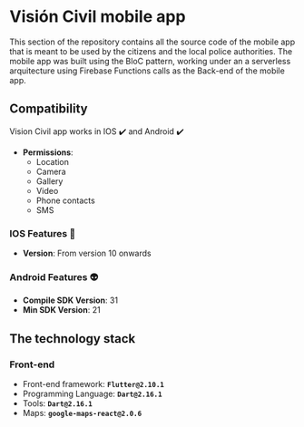 # Visión Civil mobile app

This section of the repository contains all the source code of the mobile app that is meant to be used by the citizens and the local police authorities. The mobile app was built using the BloC pattern, working under an a serverless arquitecture using Firebase Functions calls as the Back-end of the mobile app.

## **Compatibility**
Vision Civil app works in IOS :heavy_check_mark: and Android :heavy_check_mark:

* **Permissions**:
  * Location
  * Camera
  * Gallery
  * Video
  * Phone contacts
  * SMS

### **IOS Features :green_apple:**                                                       
* **Version**: From version 10 onwards


### **Android Features :alien:** 
* **Compile SDK Version**: 31
* **Min SDK Version**: 21


## **The technology stack**

### **Front-end**
* Front-end framework: **`Flutter@2.10.1`**
* Programming Language: **`Dart@2.16.1`**
* Tools: **`Dart@2.16.1`**
* Maps: **`google-maps-react@2.0.6`**

